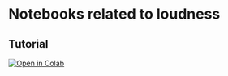 # Notebooks related to loudness

## Tutorial

[![Open in Colab](https://colab.research.google.com/assets/colab-badge.svg)](https://colab.research.google.com/github/tky823/Audyn/blob/main/notebooks/Loudness/loudness_normalization.ipynb)
